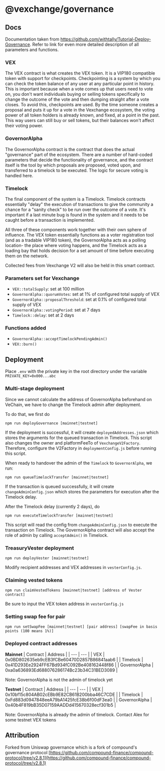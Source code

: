 # @vexchange/governance

## Docs 

Documentation taken from https://github.com/withtally/Tutorial-Deploy-Governance. Refer to link for even more detailed description of all parameters and functions.

### **VEX**

The VEX contract is what creates the VEX token. It is a VIP180 compatible token with support for checkpoints. Checkpointing is a system by which you can check the token balance of any user at any particular point in history. This is important because when a vote comes up that users need to vote on, you don't want individuals buying or selling tokens specifically to change the outcome of the vote and then dumping straight after a vote closes. To avoid this, checkpoints are used. By the time someone creates a proposal and puts it up for a vote in the Vexchange ecosystem, the voting power of all token holders is already known, and fixed, at a point in the past. This way users can still buy or sell tokens, but their balances won't affect their voting power. 

### **GovernorAlpha**

The GovernorAlpha contract is the contract that does the actual "governance" part of the ecosystem. There are a number of hard-coded parameters that decide the functionality of governance, and the contract itself is the tool by which proposals are proposed, voted upon, and transferred to a timelock to be executed. The logic for secure voting is handled here. 

### **Timelock**

The final component of the system is a Timelock. Timelock contracts essentially "delay" the execution of transactions to give the community a chance for a "sanity check" to be run over the outcome of a vote. It's important if a last minute bug is found in the system and it needs to be caught before a transaction is implemented.

All three of these components work together with their own sphere of influence. The VEX token essentially functions as a voter registration tool (and as a tradable VIP180 token), the GovernorAlpha acts as a polling location- the place where voting happens, and the Timelock acts as a loading bay that holds decision for a set amount of time before executing them on the network. 

Collected fees from Vexchange V2 will also be held in this smart contract. 

### Parameters set for Vexchange

- `VEX::totalSupply`: set at 100 million
- `GovernorAlpha::quorumVotes`: set at 1% of configured total supply of VEX
- `GovernorAlpha::proposalThreshold`: set at 0.1% of configured total supply of VEX
- `GovernorAlpha::votingPeriod`: set at 7 days
- `Timelock::delay`: set at 2 days

### Functions added 

- `GovernorAlpha::acceptTimelockPendingAdmin()`
- `VEX::burn()`

## Deployment

Place `.env` with the private key in the root directory under the variable `PRIVATE_KEY=0x000...abc`

### Multi-stage deployment

Since we cannot calculate the address of GovernorAlpha beforehand on VeChain, we have to change the Timelock admin after deployment. 

To do that, we first do 
```
npm run deployGovernance [mainnet|testnet]
```
If the deployment is successful, it will create `deployedAddresses.json` which stores the arguments for the queued transaction in Timelock. This script also changes the owner and platformFeeTo of `VexchangeV2Factory`. Therefore, configure the V2Factory in `deploymentConfig.js` before running this script.

When ready to handover the admin of the `Timelock` to `GovernorAlpha`, we run:

```
npm run queueTimelockTransfer [mainnet|testnet]
```
If the transaction is queued successfully, it will create `changeAdminConfig.json` which stores the parameters for execution after the Timelock delay. 


After the Timelock delay (currently 2 days), do 
```
npm run executeTimelockTransfer [mainnet|testnet]
```
This script will read the config from `changeAdminConfig.json` to execute the transaction on Timelock. The GovernorAlpha contract will also accept the role of admin by calling `acceptAdmin()` in Timelock. 

### TreasuryVester deployment
```
npm run deployVester [mainnet|testnet]
```

Modify recipient addresses and VEX addresses in `vesterConfig.js`.


### Claiming vested tokens
```
npm run claimVestedTokens [mainnet|testnet] [address of Vester contract]
```
Be sure to input the VEX token address in `vesterConfig.js`


### Setting swap fee for pair
```
npm run setSwapFee [mainnet|testnet] [pair address] [swapFee in basis points (100 means 1%)]
```


### Deployed contract addresses 

**Mainnet**
| Contract       | Address                             |
| ---            | ---                                 |
| VEX            | 0x0BD802635eb9cEB3fCBe60470D2857B86841aab6 |
| Timelock       | 0x41D293Ee2924FF67Bd934fC092Be408162448f86 |
| GovernorAlpha  | 0xa0a636893Ed688076286174Bc23b34C31BED3089 |

Note: GovernorAlpha is not the admin of timelock yet

**Testnet**
| Contract       | Address                             |
| ---            | ---                                 |
| VEX            | 0x10bf15c804AB02cEBb9E82CB61B200bba46C7CDE |
| Timelock       | 0xFd883d0947848eeA79bA1425fcE38b6f00dF3ea0 |
| GovernorAlpha  | 0x40b4F819bB35D07159AADDd415670328ecf301b5 |

Note: GovernorAlpha is already the admin of timelock. Contact Alex for some testnet VEX tokens

## Attribution

Forked from Uniswap governance which is a fork of compound's governance protocol
[https://github.com/compound-finance/compound-protocol/tree/v2.8.1](https://github.com/compound-finance/compound-protocol/tree/v2.8.1)
